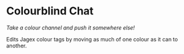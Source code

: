 # Colourblind Chat
*Take a colour channel and push it somewhere else!*

Edits Jagex colour tags by moving as much of one colour as it can to another.